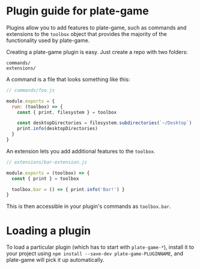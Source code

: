 # Plugin guide for plate-game

Plugins allow you to add features to plate-game, such as commands and
extensions to the `toolbox` object that provides the majority of the functionality
used by plate-game.

Creating a plate-game plugin is easy. Just create a repo with two folders:

```
commands/
extensions/
```

A command is a file that looks something like this:

```js
// commands/foo.js

module.exports = {
  run: (toolbox) => {
    const { print, filesystem } = toolbox

    const desktopDirectories = filesystem.subdirectories(`~/Desktop`)
    print.info(desktopDirectories)
  }
}
```

An extension lets you add additional features to the `toolbox`.

```js
// extensions/bar-extension.js

module.exports = (toolbox) => {
  const { print } = toolbox

  toolbox.bar = () => { print.info('Bar!') }
}
```

This is then accessible in your plugin's commands as `toolbox.bar`.

# Loading a plugin

To load a particular plugin (which has to start with `plate-game-*`),
install it to your project using `npm install --save-dev plate-game-PLUGINNAME`,
and plate-game will pick it up automatically.
